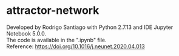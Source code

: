 # attractor-network
Developed by Rodrigo Santiago with Python 2.7.13 and IDE Jupyter Notebook 5.0.0.<br>
The code is available in the ".ipynb" file.<br>
Reference: https://doi.org/10.1016/j.neunet.2020.04.013
